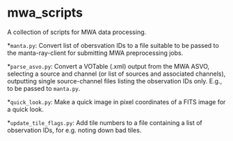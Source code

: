 # mwa_scripts
A collection of scripts for MWA data processing.

*`manta.py`: Convert list of obersvation IDs to a file suitable to be passed to the manta-ray-client for submitting MWA preprocessing jobs.

*`parse_asvo.py`: Convert a VOTable (.xml) output from the MWA ASVO, selecting a source and channel (or list of sources and associated channels), outputting single source-channel files listing the observation IDs only. E.g., to be passed to `manta.py`. 

*`quick_look.py`: Make a quick image in pixel coordinates of a FITS image for a quick look.

*`update_tile_flags.py`: Add tile numbers to a file containing a list of observation IDs, for e.g. noting down bad tiles.




